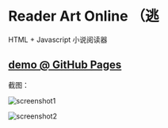 # Reader Art Online （逃

HTML + Javascript 小说阅读器

## [demo @ GitHub Pages](https://xmcp.github.io/reader)

截图：

![screenshot1](https://cloud.githubusercontent.com/assets/6646473/12579690/c7736e32-c464-11e5-9ca6-1de332cb92da.png)

![screenshot2](https://cloud.githubusercontent.com/assets/6646473/12579714/fbd6bc06-c464-11e5-8ab8-5da4e5c31e41.png)

